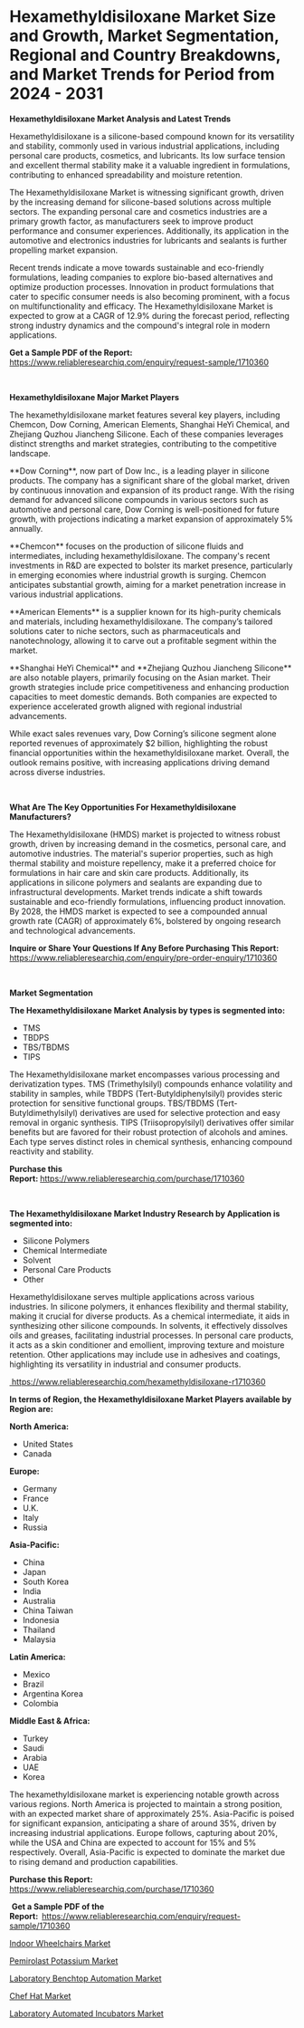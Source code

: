 <p><h1>Hexamethyldisiloxane Market Size and Growth, Market Segmentation, Regional and Country Breakdowns, and Market Trends for Period from 2024 -  2031</h1></p><p><strong>Hexamethyldisiloxane Market Analysis and Latest Trends</strong></p>
<p><p>Hexamethyldisiloxane is a silicone-based compound known for its versatility and stability, commonly used in various industrial applications, including personal care products, cosmetics, and lubricants. Its low surface tension and excellent thermal stability make it a valuable ingredient in formulations, contributing to enhanced spreadability and moisture retention.</p><p>The Hexamethyldisiloxane Market is witnessing significant growth, driven by the increasing demand for silicone-based solutions across multiple sectors. The expanding personal care and cosmetics industries are a primary growth factor, as manufacturers seek to improve product performance and consumer experiences. Additionally, its application in the automotive and electronics industries for lubricants and sealants is further propelling market expansion.</p><p>Recent trends indicate a move towards sustainable and eco-friendly formulations, leading companies to explore bio-based alternatives and optimize production processes. Innovation in product formulations that cater to specific consumer needs is also becoming prominent, with a focus on multifunctionality and efficacy. The Hexamethyldisiloxane Market is expected to grow at a CAGR of 12.9% during the forecast period, reflecting strong industry dynamics and the compound's integral role in modern applications.</p></p>
<p><strong>Get a Sample PDF of the Report:&nbsp;</strong> <a href="https://www.reliableresearchiq.com/enquiry/request-sample/1710360?utm_campaign=100&utm_medium=2&utm_source=Github&utm_content=ia&utm_term=22102024&utm_id=hexamethyldisiloxane">https://www.reliableresearchiq.com/enquiry/request-sample/1710360</a></p>
<p>&nbsp;</p>
<p><strong>Hexamethyldisiloxane Major Market Players</strong></p>
<p><p>The hexamethyldisiloxane market features several key players, including Chemcon, Dow Corning, American Elements, Shanghai HeYi Chemical, and Zhejiang Quzhou Jiancheng Silicone. Each of these companies leverages distinct strengths and market strategies, contributing to the competitive landscape.</p><p>**Dow Corning**, now part of Dow Inc., is a leading player in silicone products. The company has a significant share of the global market, driven by continuous innovation and expansion of its product range. With the rising demand for advanced silicone compounds in various sectors such as automotive and personal care, Dow Corning is well-positioned for future growth, with projections indicating a market expansion of approximately 5% annually.</p><p>**Chemcon** focuses on the production of silicone fluids and intermediates, including hexamethyldisiloxane. The company's recent investments in R&D are expected to bolster its market presence, particularly in emerging economies where industrial growth is surging. Chemcon anticipates substantial growth, aiming for a market penetration increase in various industrial applications.</p><p>**American Elements** is a supplier known for its high-purity chemicals and materials, including hexamethyldisiloxane. The company’s tailored solutions cater to niche sectors, such as pharmaceuticals and nanotechnology, allowing it to carve out a profitable segment within the market.</p><p>**Shanghai HeYi Chemical** and **Zhejiang Quzhou Jiancheng Silicone** are also notable players, primarily focusing on the Asian market. Their growth strategies include price competitiveness and enhancing production capacities to meet domestic demands. Both companies are expected to experience accelerated growth aligned with regional industrial advancements.</p><p>While exact sales revenues vary, Dow Corning’s silicone segment alone reported revenues of approximately $2 billion, highlighting the robust financial opportunities within the hexamethyldisiloxane market. Overall, the outlook remains positive, with increasing applications driving demand across diverse industries.</p></p>
<p>&nbsp;</p>
<p><strong>What Are The Key Opportunities For Hexamethyldisiloxane Manufacturers?</strong></p>
<p><p>The Hexamethyldisiloxane (HMDS) market is projected to witness robust growth, driven by increasing demand in the cosmetics, personal care, and automotive industries. The material's superior properties, such as high thermal stability and moisture repellency, make it a preferred choice for formulations in hair care and skin care products. Additionally, its applications in silicone polymers and sealants are expanding due to infrastructural developments. Market trends indicate a shift towards sustainable and eco-friendly formulations, influencing product innovation. By 2028, the HMDS market is expected to see a compounded annual growth rate (CAGR) of approximately 6%, bolstered by ongoing research and technological advancements.</p></p>
<p><strong>Inquire or Share Your Questions If Any Before Purchasing This Report:</strong> <a href="https://www.reliableresearchiq.com/enquiry/pre-order-enquiry/1710360?utm_campaign=100&utm_medium=2&utm_source=Github&utm_content=ia&utm_term=22102024&utm_id=hexamethyldisiloxane">https://www.reliableresearchiq.com/enquiry/pre-order-enquiry/1710360</a></p>
<p>&nbsp;</p>
<p><strong>Market Segmentation</strong></p>
<p><strong>The Hexamethyldisiloxane Market Analysis by types is segmented into:</strong></p>
<p><ul><li>TMS</li><li>TBDPS</li><li>TBS/TBDMS</li><li>TIPS</li></ul></p>
<p><p>The Hexamethyldisiloxane market encompasses various processing and derivatization types. TMS (Trimethylsilyl) compounds enhance volatility and stability in samples, while TBDPS (Tert-Butyldiphenylsilyl) provides steric protection for sensitive functional groups. TBS/TBDMS (Tert-Butyldimethylsilyl) derivatives are used for selective protection and easy removal in organic synthesis. TIPS (Triisopropylsilyl) derivatives offer similar benefits but are favored for their robust protection of alcohols and amines. Each type serves distinct roles in chemical synthesis, enhancing compound reactivity and stability.</p></p>
<p><strong>Purchase this Report:&nbsp;</strong><a href="https://www.reliableresearchiq.com/purchase/1710360?utm_campaign=100&utm_medium=2&utm_source=Github&utm_content=ia&utm_term=22102024&utm_id=hexamethyldisiloxane">https://www.reliableresearchiq.com/purchase/1710360</a></p>
<p>&nbsp;</p>
<p><strong>The Hexamethyldisiloxane Market Industry Research by Application is segmented into:</strong></p>
<p><ul><li>Silicone Polymers</li><li>Chemical Intermediate</li><li>Solvent</li><li>Personal Care Products</li><li>Other</li></ul></p>
<p><p>Hexamethyldisiloxane serves multiple applications across various industries. In silicone polymers, it enhances flexibility and thermal stability, making it crucial for diverse products. As a chemical intermediate, it aids in synthesizing other silicone compounds. In solvents, it effectively dissolves oils and greases, facilitating industrial processes. In personal care products, it acts as a skin conditioner and emollient, improving texture and moisture retention. Other applications may include use in adhesives and coatings, highlighting its versatility in industrial and consumer products.</p></p>
<p><a href="https://www.reliableresearchiq.com/hexamethyldisiloxane-r1710360?utm_campaign=100&utm_medium=2&utm_source=Github&utm_content=ia&utm_term=22102024&utm_id=hexamethyldisiloxane">&nbsp;https://www.reliableresearchiq.com/hexamethyldisiloxane-r1710360</a></p>
<p><strong>In terms of Region, the Hexamethyldisiloxane Market Players available by Region are:</strong></p>
<p>
    <p> <strong> North America: </strong>
        <ul>
            <li>United States</li>
            <li>Canada</li>
        </ul>
        </p> 
    <p> <strong> Europe: </strong>
        <ul>
            <li>Germany</li>
            <li>France</li>
            <li>U.K.</li>
            <li>Italy</li>
            <li>Russia</li>
        </ul>
        </p> 
    <p> <strong> Asia-Pacific: </strong>
        <ul>
            <li>China</li>
            <li>Japan</li>
            <li>South Korea</li>
            <li>India</li>
            <li>Australia</li>
            <li>China Taiwan</li>
            <li>Indonesia</li>
            <li>Thailand</li>
            <li>Malaysia</li>
        </ul>
        </p> 
    <p> <strong> Latin America: </strong>
        <ul>
            <li>Mexico</li>
            <li>Brazil</li>
            <li>Argentina Korea</li>
            <li>Colombia</li>
        </ul>
        </p> 
    <p> <strong> Middle East & Africa: </strong>
        <ul>
            <li>Turkey</li>
            <li>Saudi</li>
            <li>Arabia</li>
            <li>UAE</li>
            <li>Korea</li>
        </ul>
    </p>
    </p>
<p><p>The hexamethyldisiloxane market is experiencing notable growth across various regions. North America is projected to maintain a strong position, with an expected market share of approximately 25%. Asia-Pacific is poised for significant expansion, anticipating a share of around 35%, driven by increasing industrial applications. Europe follows, capturing about 20%, while the USA and China are expected to account for 15% and 5% respectively. Overall, Asia-Pacific is expected to dominate the market due to rising demand and production capabilities.</p></p>
<p><strong>Purchase this Report: </strong><a href="https://www.reliableresearchiq.com/purchase/1710360?utm_campaign=100&utm_medium=2&utm_source=Github&utm_content=ia&utm_term=22102024&utm_id=hexamethyldisiloxane">https://www.reliableresearchiq.com/purchase/1710360</a></p>
<p>&nbsp;<strong>Get a Sample PDF of the Report:&nbsp;&nbsp;</strong><a href="https://www.reliableresearchiq.com/enquiry/request-sample/1710360?utm_campaign=100&utm_medium=2&utm_source=Github&utm_content=ia&utm_term=22102024&utm_id=hexamethyldisiloxane">https://www.reliableresearchiq.com/enquiry/request-sample/1710360</a></p>
<p><strong></strong></p>
<p><p><a href="https://www.linkedin.com/pulse/indoor-wheelchairs-market-size-type-product-global-industry-axanc?utm_campaign=100&utm_medium=2&utm_source=Github&utm_content=ia&utm_term=22102024&utm_id=hexamethyldisiloxane">Indoor Wheelchairs Market</a></p><p><a href="https://github.com/melodyvssta/Market-Research-Report-List-1/blob/main/pemirolast-potassium-market.md?utm_campaign=100&utm_medium=2&utm_source=Github&utm_content=ia&utm_term=22102024&utm_id=hexamethyldisiloxane">Pemirolast Potassium Market</a></p><p><a href="https://issuu.com/reportprime-2/docs/laboratory-benchtop-automation-mark_7c5ec98eb370c1?utm_campaign=100&utm_medium=2&utm_source=Github&utm_content=ia&utm_term=22102024&utm_id=hexamethyldisiloxane">Laboratory Benchtop Automation Market</a></p><p><a href="https://github.com/halleabdon2v1s/Market-Research-Report-List-1/blob/main/chef-hat-market.md?utm_campaign=100&utm_medium=2&utm_source=Github&utm_content=ia&utm_term=22102024&utm_id=hexamethyldisiloxane">Chef Hat Market</a></p><p><a href="https://issuu.com/reportprime-2/docs/laboratory-automated-incubators-mar_7d5205914ace46?utm_campaign=100&utm_medium=2&utm_source=Github&utm_content=ia&utm_term=22102024&utm_id=hexamethyldisiloxane">Laboratory Automated Incubators Market</a></p></p>